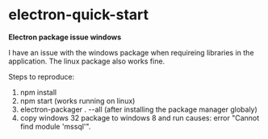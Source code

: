 # electron-quick-start

**Electron package issue windows**

I have an issue with the windows package when requireing libraries in the application. The linux package also works fine.

Steps to reproduce:
 1. npm install
 2. npm start  (works running on linux)
 3. electron-packager . --all   (after installing the package manager globaly)
 4. copy windows 32 package to windows 8 and run causes:
error "Cannot find module 'mssql'".

